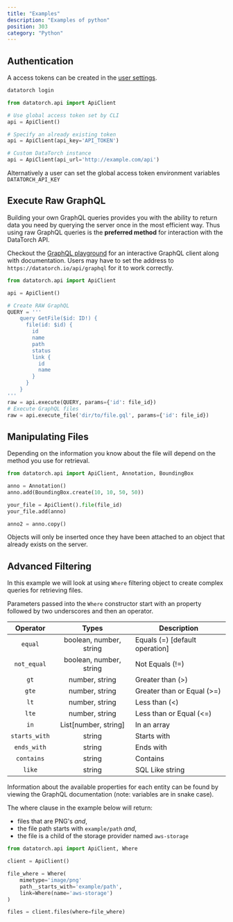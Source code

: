```yaml
---
title: "Examples"
description: "Examples of python"
position: 303
category: "Python"
---
```


## Authentication

A access tokens can be created in the [user
settings](https://datatorch.io/settings/access-tokens).

```bash
datatorch login
```

```python
from datatorch.api import ApiClient

# Use global access token set by CLI
api = ApiClient()

# Specify an already existing token
api = ApiClient(api_key='API_TOKEN')

# Custom DataTorch instance
api = ApiClient(api_url='http://example.com/api')
```

Alternatively a user can set the global access token environment variables
`DATATORCH_API_KEY`

## Execute Raw GraphQL

Building your own GraphQL queries provides you with the ability to return data
you need by querying the server once in the most efficient way. Thus using raw
GraphQL queries is the **preferred method** for interaction with the DataTorch
API.

Checkout the [GraphQL playground](https://datatorch.io/api/graphql) for an
interactive GraphQL client along with documentation. Users may have to set the
address to `https://datatorch.io/api/graphql` for it to work correctly.

```python
from datatorch.api import ApiClient

api = ApiClient()

# Create RAW GraphQL
QUERY = '''
    query GetFile($id: ID!) {
      file(id: $id) {
        id
        name
        path
        status
        link {
          id
          name
        }
      }
    }
'''
raw = api.execute(QUERY, params={'id': file_id})
# Execute GraphQL files
raw = api.execute_file('dir/to/file.gql', params={'id': file_id})
```

## Manipulating Files

Depending on the information you know about the file will depend on the method
you use for retrieval.

```python
from datatorch.api import ApiClient, Annotation, BoundingBox

anno = Annotation()
anno.add(BoundingBox.create(10, 10, 50, 50))

your_file = ApiClient().file(file_id)
your_file.add(anno)

anno2 = anno.copy()
```

Objects will only be inserted once they have been attached to an object that
already exists on the server.

## Advanced Filtering

In this example we will look at using `Where` filtering object to create complex
queries for retrieving files.

Parameters passed into the `Where` constructor start with an property followed
by two underscores and then an operator.

|   Operator    |          Types          | Description                    |
| :-----------: | :---------------------: | ------------------------------ |
|    `equal`    | boolean, number, string | Equals (=) [default operation] |
|  `not_equal`  | boolean, number, string | Not Equals (!=)                |
|     `gt`      |     number, string      | Greater than (>)               |
|     `gte`     |     number, string      | Greater than or Equal (>=)     |
|     `lt`      |     number, string      | Less than (<)                  |
|     `lte`     |     number, string      | Less than or Equal (<=)        |
|     `in`      |  List[number, string]   | In an array                    |
| `starts_with` |         string          | Starts with                    |
|  `ends_with`  |         string          | Ends with                      |
|  `contains`   |         string          | Contains                       |
|    `like`     |         string          | SQL Like string                |

Information about the available
properties for each entity can be found by viewing the GraphQL documentation
(note: variables are in snake case).

The where clause in the example below will return:

- files that are PNG's _and_,
- the file path starts with `example/path` _and_,
- the file is a child of the storage provider named `aws-storage`

```python
from datatorch.api import ApiClient, Where

client = ApiClient()

file_where = Where(
    mimetype='image/png'
    path__starts_with='example/path',
    link=Where(name='aws-storage')
)

files = client.files(where=file_where)
```
